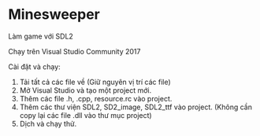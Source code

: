 # Minesweeper
Làm game với SDL2

Chạy trên Visual Studio Community 2017

Cài đặt và chạy:
  1. Tải tất cả các file về
     (Giữ nguyên vị trí các file)
  2. Mở Visual Studio và tạo một project mới.
  3. Thêm các file .h, .cpp, resource.rc vào project.
  4. Thêm các thư viện SDL2, SD2_image, SDL2_ttf vào project.
     (Không cần copy lại các file .dll vào thư mục project)
  5. Dịch và chạy thử.
